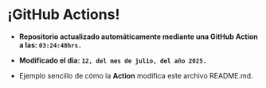 # ¡GitHub Actions!
* **Repositorio actualizado automáticamente mediante una GitHub Action a las: `03:24:48hrs.`**
* **Modificado el día: `12, del mes de julio, del año 2025.`**

* Ejemplo sencillo de cómo la **Action** modifica este archivo README.md.
